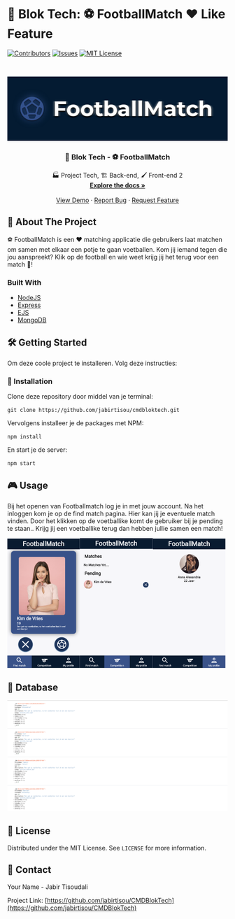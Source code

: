 # 🎒 Blok Tech: ⚽️ FootballMatch ❤️ Like Feature






[![Contributors][contributors-shield]][contributors-url]
[![Issues][issues-shield]][issues-url]
[![MIT License][license-shield]][license-url]




<br />
<p align="center">
  <a href="https://github.com/jabirtisou/CMDBlokTech">
    <img src="wiki_images/Banner.png" alt="Logo" -->
  </a>

  <h3 align="center">🎒 Blok Tech - ⚽️ FootballMatch</h3>

  <p align="center">
    🏭 Project Tech, 🏗️ Back-end, 🖌️ Front-end 2
    <br />
    <a href="https://github.com/jabirtisou/CMDBlokTech"><strong>Explore the docs »</strong></a>
    <br />
    <br />
    <a href="https://github.com/jabirtisou/CMDBlokTech">View Demo</a>
    ·
    <a href="https://github.com/jabirtisou/CMDBlokTech/issues">Report Bug</a>
    ·
    <a href="https://github.com/jabirtisou/CMDBlokTech/issues">Request Feature</a>
  </p>
</p>







<!-- ABOUT THE PROJECT -->
## 💭 About The Project

⚽️ FootballMatch is een ❤️ matching applicatie die gebruikers laat matchen om samen met elkaar een potje te gaan voetballen. 
Kom jij iemand tegen die jou aanspreekt? Klik op de football en wie weet krijg jij het terug voor een match 🥅!



### Built With

* [NodeJS](https://nodejs.dev/npm-global-or-local-packages)
* [Express](https://expressjs.com)
* [EJS](https://ejs.co/)
* [MongoDB](https://www.mongodb.com/products/compass)




<!-- GETTING STARTED -->
## 🛠 Getting Started

Om deze coole project te installeren. Volg deze instructies:


### 📡 Installation

Clone deze repository door middel van je terminal:
```
git clone https://github.com/jabirtisou/cmdbloktech.git
```
Vervolgens installeer je de packages met NPM:
```
npm install
```
En start je de server:
```
npm start
```
## 🎮 Usage
Bij het openen van Footballmatch log je in met jouw account. Na het inloggen kom je op de find match pagina. Hier kan jij je eventuele match vinden. Door het klikken op de voetballike komt de gebruiker bij je pending te staan.. Krijg jij een voetballike terug dan hebben jullie samen een match!

<img src="wiki_images/Screen1.png" alt="Logo" width="33%" /><img src="wiki_images/Screen2.png" alt="Logo" width="33%" /><img src="wiki_images/Screen3.png" alt="Logo" width="33%" />

## 📂 Database 

<img src="wiki_images/Database.png" alt="Logo" />

<!-- LICENSE -->
## 🔗 License

Distributed under the MIT License. See `LICENSE` for more information.



<!-- CONTACT -->
## 📢 Contact

Your Name - Jabir Tisoudali 

Project Link: [https://github.com/jabirtisou/CMDBlokTech](https://github.com/jabirtisou/CMDBlokTech)










[contributors-shield]: https://img.shields.io/github/contributors/jabirtisou/CMDBlokTech.svg?style=for-the-badge
[contributors-url]: https://github.com/jabirtisou/CMDBlokTech/graphs/contributors
[forks-shield]: https://img.shields.io/github/forks/jabirtisou/CMDBlokTech.svg?style=for-the-badge
[forks-url]: https://github.com/jabirtisou/CMDBlokTech/network/members
[stars-shield]: https://img.shields.io/github/stars/jabirtisou/CMDBlokTech.svg?style=for-the-badge
[stars-url]: https://github.com/jabirtisou/CMDBlokTech/stargazers
[issues-shield]: https://img.shields.io/github/issues/jabirtisou/CMDBlokTech.svg?style=for-the-badge
[issues-url]: https://github.com/jabirtisou/CMDBlokTech/issues
[license-shield]: https://img.shields.io/github/license/jabirtisou/CMDBlokTech.svg?style=for-the-badge
[license-url]: https://github.com/jabirtisou/CMDBlokTech/blob/main/LICENSE
[linkedin-shield]: https://img.shields.io/badge/-LinkedIn-black.svg?style=for-the-badge&logo=linkedin&colorB=555
[linkedin-url]: https://www.linkedin.com/in/jabir-tisoudali/
